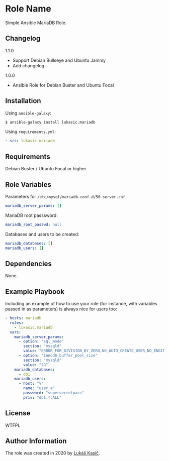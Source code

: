 Role Name
=========

Simple Ansible MariaDB Role.


Changelog
---------

1.1.0

* Support Debian Bullseye and Ubuntu Jammy
* Add changelog

1.0.0

* Ansible Role for Debian Buster and Ubuntu Focal


Installation
------------

Using `ansible-galaxy`:

```bash
$ ansible-galaxy install lukasic.mariadb
```

Using `requirements.yml`:

```yaml
- src: lukasic.mariadb
```

Requirements
------------

Debian Buster / Ubuntu Focal or higher.


Role Variables
--------------

Parameters for `/etc/mysql/mariadb.conf.d/50-server.cnf`

```yaml
mariadb_server_params: []
```

MariaDB root passsword:

```yaml
mariadb_root_passwd: null
```

Databases and users to be created:

```yaml
mariadb_databases: []
mariadb_users: []
```

Dependencies
------------

None.

Example Playbook
----------------

Including an example of how to use your role (for instance, with variables passed in as parameters) is always nice for users too:

```yaml
- hosts: mariadb
  roles:
    - lukasic.mariadb
  vars:
    mariadb_server_params:
      - option: "sql_mode"
        section: "mysqld"
        value: "ERROR_FOR_DIVISION_BY_ZERO,NO_AUTO_CREATE_USER,NO_ENGINE_SUBSTITUTION"
      - option: "innodb_buffer_pool_size"
        section: "mysqld"
        value: "2G"
    mariadb_databases:
      - db1
    mariadb_users:
      - host: "%"
        name: "user_a"
        password: "supersecretpass"
        priv: "db1.*:ALL"
```

License
-------

WTFPL

Author Information
------------------

The role was created in 2020 by [Lukáš Kasič](https://github.com/lukasic).
